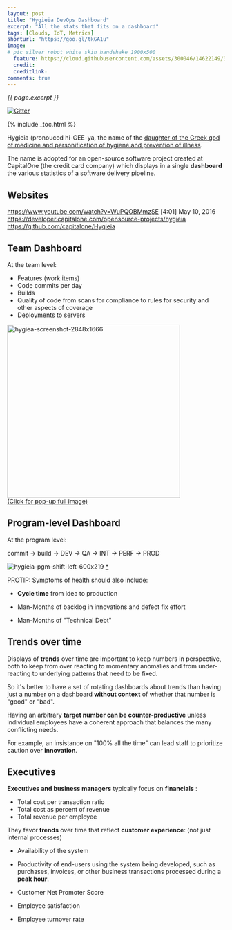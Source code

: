```yaml
---
layout: post
title: "Hygieia DevOps Dashboard"
excerpt: "All the stats that fits on a dashboard"
tags: [Clouds, IoT, Metrics]
shorturl: "https://goo.gl/tkGA1u"
image:
# pic silver robot white skin handshake 1900x500
  feature: https://cloud.githubusercontent.com/assets/300046/14622149/306629f0-0585-11e6-961a-dc8f60dadbf6.jpg
  credit: 
  creditlink: 
comments: true
---
```

<i>{{ page.excerpt }}</i>

[![Gitter](https://badges.gitter.im/wilsonmar/wilsonmar.github.io.svg)](https://gitter.im/wilsonmar/wilsonmar.github.io?utm_source=badge&utm_medium=badge&utm_campaign=pr-badge)

{% include _toc.html %}

Hygieia (pronouced hi-GEE-ya, the name of the <a target="_blank" href="https://www.wikiwand.com/en/Hygieia">
daughter of the Greek god of medicine and personification of hygiene and prevention of illness</a>.

The name is adopted for an open-source software project created at CapitalOne (the credit card company) 
which displays in a single <strong>dashboard</strong> the various statistics of a software delivery pipeline.

## Websites

<a target="_blank" href="https://www.youtube.com/watch?v=WuPQOBMmzSE">
https://www.youtube.com/watch?v=WuPQOBMmzSE</a> [4:01] May 10, 2016

<a target="_blank" href="https://developer.capitalone.com/opensource-projects/hygieia/">
https://developer.capitalone.com/opensource-projects/hygieia</a>

<a target="_blank" href="https://github.com/capitalone/Hygieia/">
https://github.com/capitalone/Hygieia</a>



<a name="TeamDashboard"></a>

## Team Dashboard

At the team level:

   * Features (work items)
   * Code commits per day
   * Builds 
   * Quality of code from scans for compliance to rules for security and other aspects of coverage
   * Deployments to servers

<a target="_blank" href="https://cloud.githubusercontent.com/assets/300046/24074613/8b7f7f62-0be2-11e7-9c78-867c0343fd00.jpg">
<img width="400" alt="hygiea-screenshot-2848x1666" src="https://cloud.githubusercontent.com/assets/300046/24074613/8b7f7f62-0be2-11e7-9c78-867c0343fd00.jpg"><br />(Click for pop-up full image)</a>



## Program-level Dashboard

At the program level:

   commit -> build -> DEV -> QA -> INT -> PERF -> PROD

![hygieia-pgm-shift-left-600x219](https://cloud.githubusercontent.com/assets/300046/24074674/af146176-0be3-11e7-9eac-358a0a657ba7.png)
<a target="_blank" href="https://www.dynatrace.com/blog/scaling-continuous-delivery-shift-left-performance-to-improve-lead-time-pipeline-flow/">*</a>

PROTIP: Symptoms of health should also include:

   * <strong>Cycle time</strong> from idea to production

   * Man-Months of backlog in innovations and defect fix effort

   * Man-Months of "Technical Debt"


## Trends over time 

Displays of <strong>trends</strong> over time are important to keep numbers in perspective,
both to keep from over reacting to momentary anomalies and 
from under-reacting to underlying patterns that need to be fixed.

So it's better to have a set of rotating dashboards about trends than
having just a number on a dashboard <strong>without context</strong> of whether that number is "good" or "bad".

Having an arbitrary <strong>target number can be counter-productive</strong> unless 
individual employees have a coherent
approach that balances the many conflicting needs.

For example, an insistance on "100% all the time" can lead staff to prioritize caution 
over <strong>innovation</strong>.



## Executives

<strong>Executives and business managers</strong>
typically focus on <strong>financials</strong> :

   * Total cost per transaction ratio
   * Total cost as percent of revenue
   * Total revenue per employee

They favor <strong>trends</strong> over time that reflect <strong>customer experience</strong>:
(not just internal processes)

   * Availability of the system 
   * Productivity of end-users using the system being developed, such as<br />
   purchases, invoices, or other business transactions processed during a <strong>peak hour</strong>.

   * Customer Net Promoter Score
   * Employee satisfaction
   * Employee turnover rate

